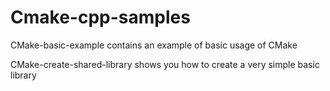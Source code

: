 # Cmake-cpp-samples

CMake-basic-example contains an example of basic usage of CMake

CMake-create-shared-library shows you how to create a very simple basic library
